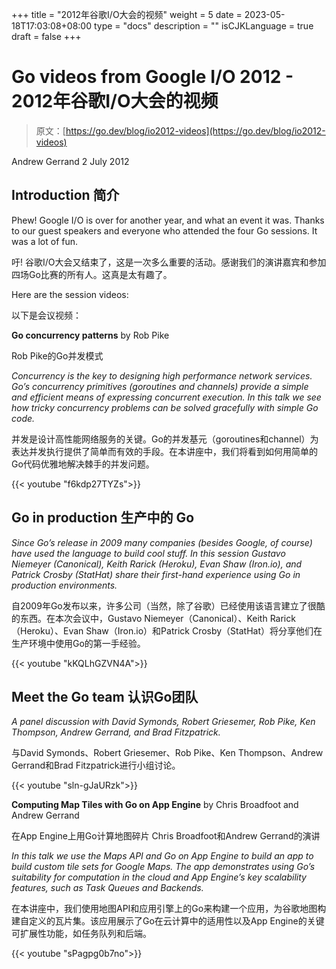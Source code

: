 +++
title = "2012年谷歌I/O大会的视频"
weight = 5
date = 2023-05-18T17:03:08+08:00
type = "docs"
description = ""
isCJKLanguage = true
draft = false
+++

# Go videos from Google I/O 2012 - 2012年谷歌I/O大会的视频

> 原文：[https://go.dev/blog/io2012-videos](https://go.dev/blog/io2012-videos)

Andrew Gerrand
2 July 2012

## Introduction 简介

Phew! Google I/O is over for another year, and what an event it was. Thanks to our guest speakers and everyone who attended the four Go sessions. It was a lot of fun.

吁! 谷歌I/O大会又结束了，这是一次多么重要的活动。感谢我们的演讲嘉宾和参加四场Go比赛的所有人。这真是太有趣了。

Here are the session videos:

以下是会议视频：

**Go concurrency patterns** by Rob Pike

Rob Pike的Go并发模式

*Concurrency is the key to designing high performance network services. Go’s concurrency primitives (goroutines and channels) provide a simple and efficient means of expressing concurrent execution. In this talk we see how tricky concurrency problems can be solved gracefully with simple Go code.*

并发是设计高性能网络服务的关键。Go的并发基元（goroutines和channel）为表达并发执行提供了简单而有效的手段。在本讲座中，我们将看到如何用简单的Go代码优雅地解决棘手的并发问题。

{{< youtube "f6kdp27TYZs">}}

## Go in production 生产中的 Go

*Since Go’s release in 2009 many companies (besides Google, of course) have used the language to build cool stuff. In this session Gustavo Niemeyer (Canonical), Keith Rarick (Heroku), Evan Shaw (Iron.io), and Patrick Crosby (StatHat) share their first-hand experience using Go in production environments.*

自2009年Go发布以来，许多公司（当然，除了谷歌）已经使用该语言建立了很酷的东西。在本次会议中，Gustavo Niemeyer（Canonical）、Keith Rarick（Heroku）、Evan Shaw（Iron.io）和Patrick Crosby（StatHat）将分享他们在生产环境中使用Go的第一手经验。

{{< youtube "kKQLhGZVN4A">}}

## Meet the Go team 认识Go团队

*A panel discussion with David Symonds, Robert Griesemer, Rob Pike, Ken Thompson, Andrew Gerrand, and Brad Fitzpatrick.*

与David Symonds、Robert Griesemer、Rob Pike、Ken Thompson、Andrew Gerrand和Brad Fitzpatrick进行小组讨论。

{{< youtube "sln-gJaURzk">}}

**Computing Map Tiles with Go on App Engine** by Chris Broadfoot and Andrew Gerrand

在App Engine上用Go计算地图碎片 Chris Broadfoot和Andrew Gerrand的演讲

*In this talk we use the Maps API and Go on App Engine to build an app to build custom tile sets for Google Maps. The app demonstrates using Go’s suitability for computation in the cloud and App Engine’s key scalability features, such as Task Queues and Backends.*

在本讲座中，我们使用地图API和应用引擎上的Go来构建一个应用，为谷歌地图构建自定义的瓦片集。该应用展示了Go在云计算中的适用性以及App Engine的关键可扩展性功能，如任务队列和后端。

{{< youtube "sPagpg0b7no">}}
